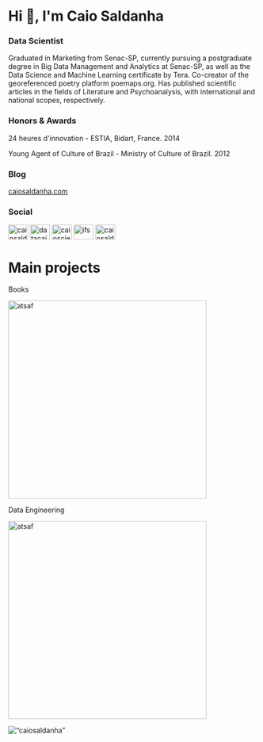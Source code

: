 <h1 align="left">Hi 👋, I'm Caio Saldanha</h1>
<h3 align="left">Data Scientist</h3>

Graduated in Marketing from Senac-SP, currently pursuing a postgraduate degree in Big Data Management and Analytics at Senac-SP, as well as the Data Science and Machine Learning certificate by Tera. Co-creator of the georeferenced poetry platform poemaps.org. Has published scientific articles in the fields of Literature and Psychoanalysis, with international and national scopes, respectively.

<h3 align="left">Honors & Awards</h3>

24 heures d'innovation - ESTIA, Bidart, France. 2014

Young Agent of Culture of Brazil - Ministry of Culture of Brazil. 2012

<h3 align="left">Blog</h3>

<p align='left'>
  <a href='https://caiosaldanha.com'>caiosaldanha.com</a>
</p>

<h3 align="left">Social</h3>

<p align="left">
  <a href="https://linkedin.com/in/caiosaldanha" target="blank"><img align="center" src="https://raw.githubusercontent.com/rahuldkjain/github-profile-readme-generator/master/src/images/icons/Social/linked-in-alt.svg" alt="caiosaldanha" height="30" width="40" /></a>
<a href="https://twitter.com/datacaio" target="blank"><img align="center" src="https://raw.githubusercontent.com/rahuldkjain/github-profile-readme-generator/master/src/images/icons/Social/twitter.svg" alt="datacaio" height="30" width="40" /></a>
<a href="https://kaggle.com/caioscience" target="blank"><img align="center" src="https://raw.githubusercontent.com/rahuldkjain/github-profile-readme-generator/master/src/images/icons/Social/kaggle.svg" alt="caioscience" height="30" width="40" /></a>
<a href="https://medium.com/@ifs" target="blank"><img align="center" src="https://raw.githubusercontent.com/rahuldkjain/github-profile-readme-generator/master/src/images/icons/Social/medium.svg" alt="ifs" height="30" width="40" /></a>
<a href="https://www.youtube.com/c/caiosaldanha" target="blank"><img align="center" src="https://raw.githubusercontent.com/rahuldkjain/github-profile-readme-generator/master/src/images/icons/Social/youtube.svg" alt="caiosaldanha" height="30" width="40" /></a>
</p>

# Main projects

Books

<p align="left">
  <a href="https://github.com/caiosaldanha/this_is_statistics"><img width="400" src="https://github-readme-stats-git-masterrstaa-rickstaa.vercel.app/api/pin/?username=caiosaldanha&repo=this_is_statistics&theme=react&bg_color=1F222E&title_color=F85D7F&icon_color=F8D866&hide_border=true&show_icons=false" alt="atsaf"></a>

</p>

Data Engineering

<p align="left">
  <a href="https://github.com/caiosaldanha/sql_queries"><img width="400" src="https://github-readme-stats-git-masterrstaa-rickstaa.vercel.app/api/pin/?username=caiosaldanha&repo=sql_queries&theme=react&bg_color=1F222E&title_color=F85D7F&icon_color=F8D866&hide_border=true&show_icons=false" alt="atsaf"></a>
  
</p>

<p align="left"> <img src="https://github-readme-stats-git-masterrstaa-rickstaa.vercel.app/api?username=caiosaldanha&hide=java,html,tex&theme=react&bg_color=1F222E&title_color=F85D7F&icon_color=F8D866&hide_border=true&langs_count=4)" alt=“caiosaldanha” />
